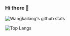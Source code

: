 ### Hi there 👋

![Wangkailang's github stats](https://github-readme-stats.vercel.app/api?username=wangkailang&count_private=true&show_icons=true&theme=onedark)

![Top Langs](https://github-readme-stats.vercel.app/api/top-langs/?username=wangkailang&layout=compact)

<!--
**wangkailang/wangkailang** is a ✨ _special_ ✨ repository because its `README.md` (this file) appears on your GitHub profile.

Here are some ideas to get you started:

- 🔭 I’m currently working on ...
- 🌱 I’m currently learning ...
- 👯 I’m looking to collaborate on ...
- 🤔 I’m looking for help with ...
- 💬 Ask me about ...
- 📫 How to reach me: ...
- 😄 Pronouns: ...
- ⚡ Fun fact: ...
-->
